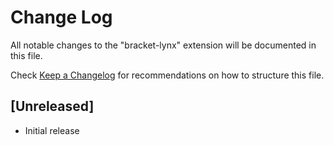 # Change Log

All notable changes to the "bracket-lynx" extension will be documented in this file.

Check [Keep a Changelog](http://keepachangelog.com/) for recommendations on how to structure this file.

## [Unreleased]

- Initial release